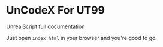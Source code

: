 # UnCodeX For UT99

UnrealScript full documentation

Just open `index.html` in your browser and you're good to go.
